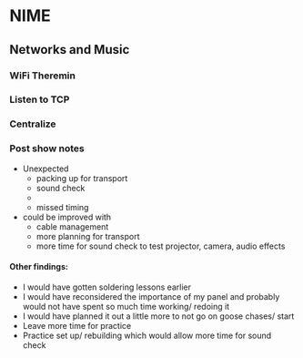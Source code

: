 # NIME
## Networks and Music
### WiFi Theremin
### Listen to TCP
### Centralize

### Post show notes
- Unexpected
  - packing up for transport
  - sound check
  - 
  - missed timing
 - could be improved with
   - cable management
   - more planning for transport
   - more time for sound check to test projector, camera, audio effects

#### Other findings:   
- I would have gotten soldering lessons earlier
- I would have reconsidered the importance of my panel and probably would not have spent so much time working/ redoing it
- I would have planned it out a little more to not go on goose chases/ start 
- Leave more time for practice
- Practice set up/ rebuilding which would allow more time for sound check
